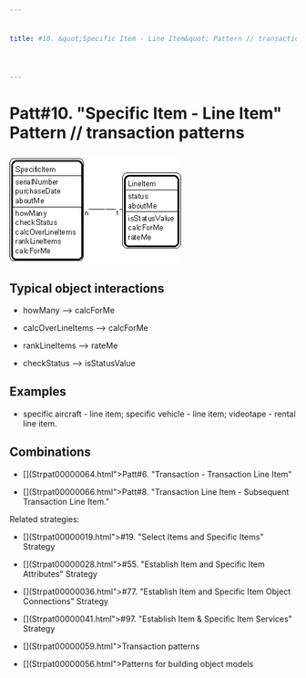```yaml
---


title: #10. &quot;Specific Item - Line Item&quot; Pattern // transaction patterns



---
```

# Patt#10. &quot;Specific Item - Line Item&quot; Pattern // transaction patterns </p>

<p><img src="Strpat00000013.gif" alt="Strpat00000013.gif" border="0" width="302"
height="183"> </p>

<h2>Typical object interactions </h2>

*  howMany --&gt; calcForMe </p>

*  calcOverLineItems --&gt; calcForMe </p>

*  rankLineItems --&gt; rateMe </p>

*  checkStatus --&gt; isStatusValue </p>

<h2>Examples</h2>

*  specific aircraft - line item; specific vehicle - line item; videotape - rental
line item. </p>

<h2>Combinations </h2>

* [](Strpat00000064.html"></b>Patt#6.</a> &quot;Transaction - Transaction Line
Item&quot; </p>

* [](Strpat00000066.html">Patt#8.</a> &quot;Transaction Line Item - Subsequent
Transaction Line Item.&quot; </p>

<p>Related strategies: </p>

* [](Strpat00000019.html">#19.</a> &quot;Select Items and Specific Items&quot;
Strategy </p>

* [](Strpat00000028.html">#55.</a> &quot;Establish Item and Specific Item
Attributes&quot; Strategy </p>

* [](Strpat00000036.html">#77.</a> &quot;Establish Item and Specific Item Object
Connections&quot; Strategy </p>

* [](Strpat00000041.html">#97.</a> &quot;Establish Item &amp; Specific Item
Services&quot; Strategy </p>

* [](Strpat00000059.html">Transaction patterns</a></li>

* [](Strpat00000056.html">Patterns for building object models</a></li>


